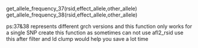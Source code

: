 get_allele_frequency_37(rsid,effect_allele,other_allele)
get_allele_frequency_38(rsid,effect_allele,other_allele)

ps:37&38 represents different grch versions
and this function only works for a single SNP
create this function as sometimes can not use afl2_rsid
use this after filter and ld clump would help you save a lot time
